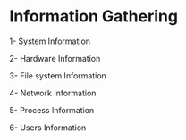 # Information Gathering
1- System Information

2- Hardware Information 

3- File system Information 

4- Network Information 

5- Process Information 

6- Users Information 
